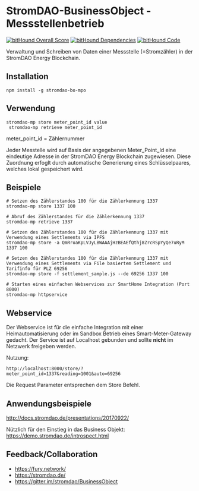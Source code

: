 # StromDAO-BusinessObject - Messstellenbetrieb

[![bitHound Overall Score](https://www.bithound.io/github/energychain/BusinessObject-MeterPointOperation/badges/score.svg)](https://www.bithound.io/github/energychain/BusinessObject-MeterPointOperation)
[![bitHound Dependencies](https://www.bithound.io/github/energychain/BusinessObject-MeterPointOperation/badges/dependencies.svg)](https://www.bithound.io/github/energychain/BusinessObject-MeterPointOperation/master/dependencies/npm)
[![bitHound Code](https://www.bithound.io/github/energychain/BusinessObject-MeterPointOperation/badges/code.svg)](https://www.bithound.io/github/energychain/BusinessObject-MeterPointOperation)


Verwaltung und Schreiben von Daten einer Messstelle (=Stromzähler) in der StromDAO Energy Blockchain. 

## Installation
```
npm install -g stromdao-bo-mpo
```

## Verwendung
```
stromdao-mp store meter_point_id value
 stromdao-mp retrieve meter_point_id
```

meter_point_id = Zählernummer

Jeder Messtelle wird auf Basis der angegebenen Meter_Point_Id eine eindeutige Adresse in der StromDAO Energy Blockchain zugewiesen. Diese Zuordnung erfoglt durch automatische Generierung eines Schlüsselpaares, welches lokal gespeichert wird. 

## Beispiele
```
# Setzen des Zählerstandes 100 für die Zählerkennung 1337
stromdao-mp store 1337 100

# Abruf des Zählerstandes für die Zählerkennung 1337
stromdao-mp retrieve 1337

# Setzen des Zählerstandes 100 für die Zählerkennung 1337 mit Verwendung eines Settlements via IPFS 
stromdao-mp store -a QmRroaKpLVJyLBWAAAjHzBEAEfQthj8ZrcRSpYyQe7uRyM 1337 100

# Setzen des Zählerstandes 100 für die Zählerkennung 1337 mit Verwendung eines Settlements via File basiertem Settlement und Tarifinfo für PLZ 69256
stromdao-mp store -f settlement_sample.js --de 69256 1337 100

# Starten eines einfachen Webservices zur SmartHome Integration (Port 8000)
stromdao-mp httpservice

```

## Webservice
Der Webservice ist für die einfache Integration mit einer Heimautomatisierung oder im Sandbox Betrieb eines Smart-Meter-Gateway gedacht. Der Service ist auf Localhost gebunden und sollte **nicht** im Netzwerk freigeben werden. 

Nutzung:
```
http://localhost:8000/store/?meter_point_id=1337&reading=1001&auto=69256
```

Die Request Parameter entsprechen dem Store Befehl.

## Anwendungsbeispiele
http://docs.stromdao.de/presentations/20170922/

Nützlich für den Einstieg in das Business Objekt:
https://demo.stromdao.de/introspect.html



## Feedback/Collaboration
- https://fury.network/
- https://stromdao.de/
- https://gitter.im/stromdao/BusinessObject
